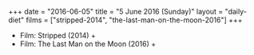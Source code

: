 +++
date = "2016-06-05"
title = "5 June 2016 (Sunday)"
layout = "daily-diet"
films = ["stripped-2014", "the-last-man-on-the-moon-2016"]
+++


* Film: Stripped (2014) +
* Film: The Last Man on the Moon (2016) +